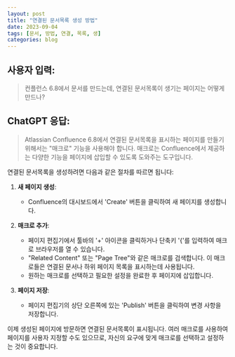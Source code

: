 ```yaml
---
layout: post
title: "연결된 문서목록 생성 방법"
date: 2023-09-04
tags: [문서, 방법, 연결, 목록, 생]
categories: blog
---
```


## 사용자 입력:
> 컨플런스 6.8에서 문서를 만드는데, 연결된 문서목록이 생기는 페이지는 어떻게 만드나?

## ChatGPT 응답:
> Atlassian Confluence 6.8에서 연결된 문서목록을 표시하는 페이지를 만들기 위해서는 "매크로" 기능을 사용해야 합니다. 매크로는 Confluence에서 제공하는 다양한 기능을 페이지에 삽입할 수 있도록 도와주는 도구입니다.

연결된 문서목록을 생성하려면 다음과 같은 절차를 따르면 됩니다:

1. **새 페이지 생성**:
    - Confluence의 대시보드에서 'Create' 버튼을 클릭하여 새 페이지를 생성합니다.

2. **매크로 추가**:
    - 페이지 편집기에서 툴바의 '+' 아이콘을 클릭하거나 단축키 '{'를 입력하여 매크로 브라우저를 열 수 있습니다.
    - "Related Content" 또는 "Page Tree"와 같은 매크로를 검색합니다. 이 매크로들은 연결된 문서나 하위 페이지 목록을 표시하는데 사용됩니다.
    - 원하는 매크로를 선택하고 필요한 설정을 완료한 후 페이지에 삽입합니다.

3. **페이지 저장**:
    - 페이지 편집기의 상단 오른쪽에 있는 'Publish' 버튼을 클릭하여 변경 사항을 저장합니다.

이제 생성된 페이지에 방문하면 연결된 문서목록이 표시됩니다. 여러 매크로를 사용하여 페이지를 사용자 지정할 수도 있으므로, 자신의 요구에 맞게 매크로를 선택하고 설정하는 것이 중요합니다.

